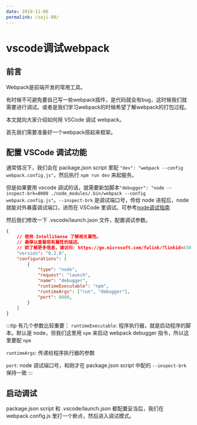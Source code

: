 ```yaml
---
date: 2019-11-06
permalink: /zaji-08/
---
```


# vscode调试webpack

## 前言
Webpack是前端开发的常用工具。

有时候不可避免要自己写一些webpack插件，是代码就会有bug，这时候我们就需要进行调试。或者是我们学习webpack的时候希望了解webpack的打包过程。

本文就向大家介绍如何用 VSCode 调试 webpack。

首先我们需要准备好一个webpack搭起来框架。

## 配置 VSCode 调试功能

通常情况下，我们会在 package.json script 里配 `"dev": "webpack --config webpack.config.js"`，然后执行 `npm run dev` 来起服务。

但是如果要用 vscode 调试的话，就需要新加脚本`"debugger": "node --inspect-brk=8080 ./node_modules/.bin/webpack --config webpack.config.js"`。`--inspect-brk` 是调试端口号，传给 node 进程后，node 就能对外暴露调试端口，进而在 VSCode 里调试。可参考[node调试指南](https://nodejs.org/zh-cn/docs/guides/debugging-getting-started/)

然后我们修改一下 .vscode/launch.json 文件，配置调试参数。
```json
{
    // 使用 IntelliSense 了解相关属性。 
    // 悬停以查看现有属性的描述。
    // 欲了解更多信息，请访问: https://go.microsoft.com/fwlink/?linkid=830387
    "version": "0.2.0",
    "configurations": [
        {
            "type": "node",
            "request": "launch",
            "name": "debugger",
            "runtimeExecutable": "npm",
            "runtimeArgs": ["run", "debugger"],
            "port": 8080,
        }
    ]
}
```
:::tip 有几个参数比较重要：
`runtimeExecutable`: 程序执行器，就是启动程序的脚本。默认是 node，但我们这里用 `npm` 来启动 webpack debugger 指令，所以这里要配 `npm`

`runtimeArgs`: 传递给程序执行器的参数

`port`: node 调试端口号，和刚才在 package.json script 中配的 `--inspect-brk` 保持一致
:::

## 启动调试
package.json script 和 .vscode/launch.json 都配置妥当后，我们在 webpack.config.js 里打一个断点，然后进入调试模式。
<img :src="$withBase('/img/zaji/08-1.png')">